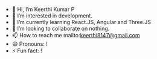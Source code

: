 - 👋 Hi, I’m Keerthi Kumar P
- 👀 I’m interested in development.
- 🌱 I’m currently learning React.JS, Angular and Three.JS
- 💞️ I’m looking to collaborate on nothing.
- 📫 How to reach me mailto:keerthi8147@gmail.com
- 😄 Pronouns: !
- ⚡ Fun fact: !

<!---
keerthi8147/keerthi8147 is a ✨ special ✨ repository because its `README.md` (this file) appears on your GitHub profile.
You can click the Preview link to take a look at your changes.
--->
